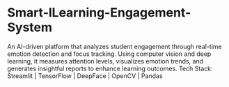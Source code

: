 # Smart-lLearning-Engagement-System
An AI-driven platform that analyzes student engagement through real-time emotion detection and focus tracking. Using computer vision and deep learning, it measures attention levels, visualizes emotion trends, and generates insightful reports to enhance learning outcomes.  Tech Stack: Streamlit | TensorFlow | DeepFace | OpenCV | Pandas

